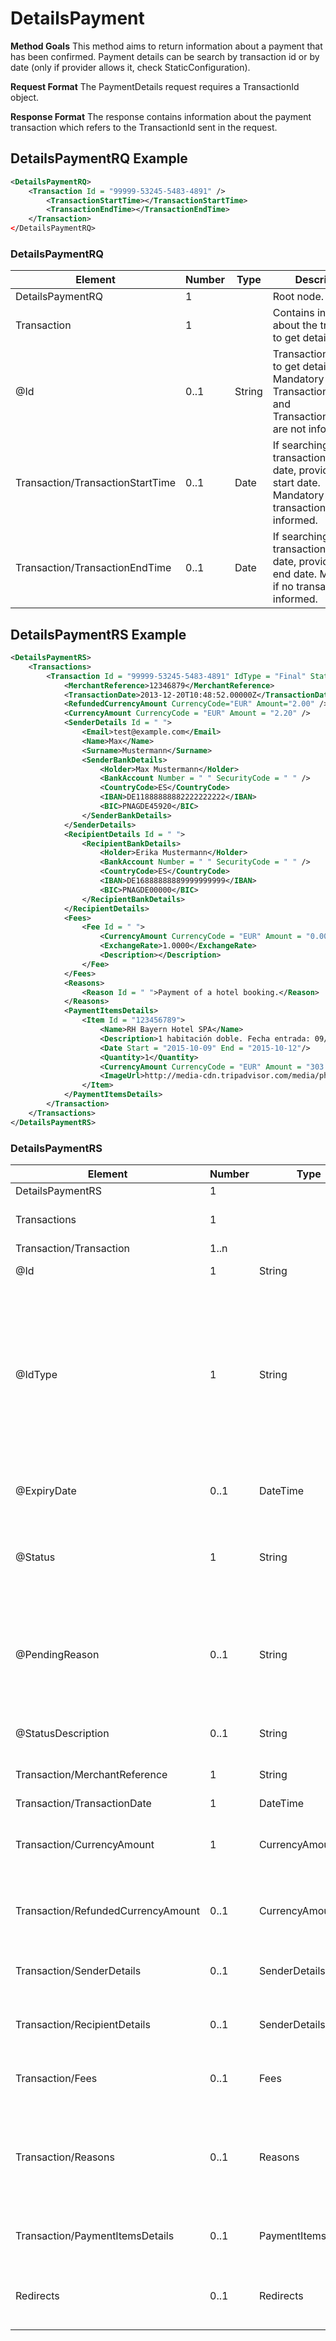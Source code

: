 # DetailsPayment

**Method Goals**
This method aims to return information about a payment that has been confirmed. Payment details can be search by transaction id or by date (only if provider allows it, check StaticConfiguration).

**Request Format**
The PaymentDetails request requires a TransactionId object.

**Response Format**
The response contains information about the payment transaction which refers to the TransactionId sent in the request.

## DetailsPaymentRQ Example

~~~xml
<DetailsPaymentRQ>
    <Transaction Id = "99999-53245-5483-4891" />
        <TransactionStartTime></TransactionStartTime>
        <TransactionEndTime></TransactionEndTime>
    </Transaction>
</DetailsPaymentRQ>
~~~

### DetailsPaymentRQ


|Element|Number|Type|Description|
| ----- | ----- | ----- | ----- |
|DetailsPaymentRQ|1| | Root node.|
|Transaction|1| | Contains information about the transaction to get details. |
|@Id|0..1| String | Transaction identifier to get details. Mandatory if no TransactionStartTime and TransactionEndTime are not informed. |
|Transaction/TransactionStartTime|0..1| Date | If searching transaction details by date, provides the start date. Mandatory if no transaction id informed. |
|Transaction/TransactionEndTime|0..1| Date | If searching transaction details by date, provides the end date. Mandatory if no transaction id informed. |

## DetailsPaymentRS Example

~~~xml
<DetailsPaymentRS>
    <Transactions>
        <Transaction Id = "99999-53245-5483-4891" IdType = "Final" Status = "Pending" PendingReason = "PendingCapture" StatusDescription = "Credited" >
            <MerchantReference>12346879</MerchantReference>
            <TransactionDate>2013-12-20T10:48:52.00000Z</TransactionDate>
            <RefundedCurrencyAmount CurrencyCode="EUR" Amount="2.00" />
            <CurrencyAmount CurrencyCode = "EUR" Amount = "2.20" />
            <SenderDetails Id = " ">
                <Email>test@example.com</Email>
                <Name>Max</Name>
                <Surname>Mustermann</Surname>
                <SenderBankDetails>
                    <Holder>Max Mustermann</Holder>
                    <BankAccount Number = " " SecurityCode = " " />
                    <CountryCode>ES</CountryCode>
                    <IBAN>DE11888888882222222222</IBAN>
                    <BIC>PNAGDE45920</BIC>
                </SenderBankDetails>
            </SenderDetails>
            <RecipientDetails Id = " ">
                <RecipientBankDetails>
                    <Holder>Erika Mustermann</Holder>
                    <BankAccount Number = " " SecurityCode = " " />
                    <CountryCode>ES</CountryCode>
                    <IBAN>DE16888888889999999999</IBAN>
                    <BIC>PNAGDE00000</BIC>
                </RecipientBankDetails>
            </RecipientDetails>
            <Fees>
                <Fee Id = " ">
                    <CurrencyAmount CurrencyCode = "EUR" Amount = "0.00" />
                    <ExchangeRate>1.0000</ExchangeRate>
                    <Description></Description>
                </Fee>
            </Fees>
            <Reasons>
                <Reason Id = " ">Payment of a hotel booking.</Reason>
            </Reasons>
            <PaymentItemsDetails>
                <Item Id = "123456789">
                    <Name>RH Bayern Hotel SPA</Name>
                    <Description>1 habitación doble. Fecha entrada: 09/10/2015 Fecha salida: 12/10/2015</Description>
                    <Date Start = "2015-10-09" End = "2015-10-12"/>
                    <Quantity>1</Quantity>
                    <CurrencyAmount CurrencyCode = "EUR" Amount = "303.50" />
                    <ImageUrl>http://media-cdn.tripadvisor.com/media/photo-s/04/2b/f8/eb/hotel-rh-bayren-i.jpg</ImageUrl>
                </Item>
            </PaymentItemsDetails>
        </Transaction>
    </Transactions>
</DetailsPaymentRS>
~~~

### DetailsPaymentRS


|Element|Number|Type|Description|
| ----- | ----- | ----- | ----- |
|DetailsPaymentRS|1| | Root node.|
|Transactions|1|  | Contains information about payment transactions. |
|Transaction/Transaction|1..n| | List of transaction. |
|@Id|1| String | Transaction identifier. |
|@IdType|1| String | Transaction Id type (possible values: "Expirable" or "Final"). If "Final", the transaction id will not change. If "Expirable", the transaction id returned is only valid until the ExpiryDate and the final id will be returned in other calls like CapturePayment. |
|@ExpiryDate|0..1| DateTime | Transaction id expiration date. Only returned if IdType = Expirable. |
|@Status|1| String | Transaction status (possible values: "Received", "Refunded", "Cancel", "Pending" or "Unknown"). |
|@PendingReason|0..1| String | If the transaction status is Pending, informs the reason of this status (possible values: "PendingCredit", "PendingCapture", "PendingVerification" or "Unknown"). |
|@StatusDescription|0..1| String | Additional information about the transaction status. |
|Transaction/MerchantReference|1| String | Payment reference in the merchants system. |
|Transaction/TransactionDate|1| DateTime | Transaction date. |
|Transaction/CurrencyAmount|1| CurrencyAmount | Contains the currency and the amount of the transaction. See [common elements](../common-elements/#CurrencyAmount)|
|Transaction/RefundedCurrencyAmount|0..1| CurrencyAmount | Contains the currency and the amount refunded in a transaction. See [common elements](../common-elements/#CurrencyAmount)|
|Transaction/SenderDetails|0..1| SenderDetails | Contains information about the payment sender. See [common elements](../common-elements/#SenderDetails). |
|Transaction/RecipientDetails|0..1| SenderDetails | Contains information about the payment recipient. See [common elements](../common-elements/#SenderDetails). |
|Transaction/Fees|0..1| Fees | Contains information about the transaction fees. See [common elements](../common-elements/#Fees)|
|Transaction/Reasons|0..1| Reasons | Reasons of the payment. This reasons are add to the transaction information if the provider admits it. See [common elements](../common-elements/#Reasons) |
|Transaction/PaymentItemsDetails|0..1| PaymentItemsDetails| Contains a list of items that are related to this payment. See [common elements](../common-elements/#PaymentItemsDetails). |
|Redirects|0..1| Redirects| Contains information about where to redirect the user if needed. See [common elements](../common-elements/#Redirects)|

